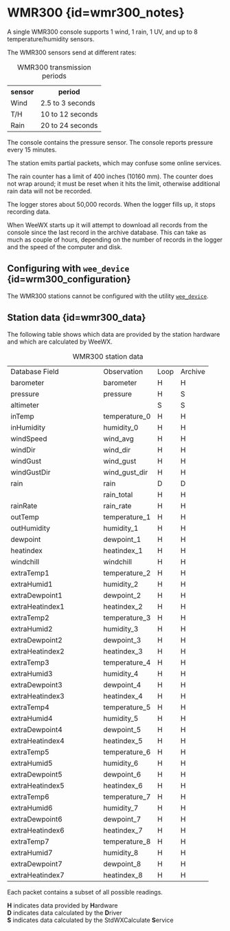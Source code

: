# WMR300 {id=wmr300_notes}


A single WMR300 console supports 1 wind, 1 rain, 1 UV, and up to 8 temperature/humidity sensors.

The WMR300 sensors send at different rates:

<table class='station_data'>
    <caption>WMR300 transmission periods</caption>
    <tbody>
        <tr><th>sensor</th><th>period</th></tr>
        <tr><td>Wind</td><td>2.5 to 3 seconds</td></tr>
        <tr><td>T/H</td><td>10 to 12 seconds</td></tr>
        <tr><td>Rain</td><td>20 to 24 seconds</td></tr>
    </tbody>
</table>

The console contains the pressure sensor.  The console reports pressure every 15 minutes.

The station emits partial packets, which may confuse some online services.

The rain counter has a limit of 400 inches (10160 mm).  The counter does not wrap around; it must
be reset when it hits the limit, otherwise additional rain data will not be recorded.

The logger stores about 50,000 records.  When the logger fills up, it stops recording data.

When WeeWX starts up it will attempt to download all records from the console since the last record
in the archive database. This can take as much as couple of hours, depending on the number of
records in the logger and the speed of the computer and disk.

## Configuring with `wee_device` {id=wrm300_configuration}

The WMR300 stations cannot be configured with the utility
[`wee_device`](../../utilities/wee_device/).

## Station data {id=wmr300_data}

The following table shows which data are provided by the station hardware and which are calculated
by WeeWX.

<table class='station_data'>
    <caption>WMR300 station data</caption>
    <tbody class='code'>
    <tr class="first_row">
        <td style='width:200px'>Database Field</td>
        <td>Observation</td>
        <td>Loop</td>
        <td>Archive</td>
    </tr>
    <tr>
        <td class='first_col'>barometer</td>
        <td>barometer</td>
        <td>H</td>
        <td>H</td>
    </tr>
    <tr>
        <td class='first_col'>pressure</td>
        <td>pressure</td>
        <td>H</td>
        <td>S</td>
    </tr>
    <tr>
        <td class='first_col'>altimeter</td>
        <td></td>
        <td>S</td>
        <td>S</td>
    </tr>
    <tr>
        <td class='first_col'>inTemp</td>
        <td>temperature_0</td>
        <td>H</td>
        <td>H</td>
    </tr>
    <tr>
        <td class='first_col'>inHumidity</td>
        <td>humidity_0</td>
        <td>H</td>
        <td>H</td>
    </tr>
    <tr>
        <td class='first_col'>windSpeed</td>
        <td>wind_avg</td>
        <td>H</td>
        <td>H</td>
    </tr>
    <tr>
        <td class='first_col'>windDir</td>
        <td>wind_dir</td>
        <td>H</td>
        <td>H</td>
    </tr>
    <tr>
        <td class='first_col'>windGust</td>
        <td>wind_gust</td>
        <td>H</td>
        <td>H</td>
    </tr>
    <tr>
        <td class='first_col'>windGustDir</td>
        <td>wind_gust_dir</td>
        <td>H</td>
        <td>H</td>
    </tr>
    <tr>
        <td class='first_col'>rain</td>
        <td>rain</td>
        <td>D</td>
        <td>D</td>
    </tr>
    <tr>
        <td class='first_col'></td>
        <td>rain_total</td>
        <td>H</td>
        <td>H</td>
    </tr>
    <tr>
        <td class='first_col'>rainRate</td>
        <td>rain_rate</td>
        <td>H</td>
        <td>H</td>
    </tr>
    <tr>
        <td class='first_col'>outTemp</td>
        <td>temperature_1</td>
        <td>H</td>
        <td>H</td>
    </tr>
    <tr>
        <td class='first_col'>outHumidity</td>
        <td>humidity_1</td>
        <td>H</td>
        <td>H</td>
    </tr>
    <tr>
        <td class='first_col'>dewpoint</td>
        <td>dewpoint_1</td>
        <td>H</td>
        <td>H</td>
    </tr>
    <tr>
        <td class='first_col'>heatindex</td>
        <td>heatindex_1</td>
        <td>H</td>
        <td>H</td>
    </tr>
    <tr>
        <td class='first_col'>windchill</td>
        <td>windchill</td>
        <td>H</td>
        <td>H</td>
    </tr>
    <tr>
        <td class='first_col'>extraTemp1</td>
        <td>temperature_2</td>
        <td>H</td>
        <td>H</td>
    </tr>
    <tr>
        <td class='first_col'>extraHumid1</td>
        <td>humidity_2</td>
        <td>H</td>
        <td>H</td>
    </tr>
    <tr>
        <td class='first_col'>extraDewpoint1</td>
        <td>dewpoint_2</td>
        <td>H</td>
        <td>H</td>
    </tr>
    <tr>
        <td class='first_col'>extraHeatindex1</td>
        <td>heatindex_2</td>
        <td>H</td>
        <td>H</td>
    </tr>
    <tr>
        <td class='first_col'>extraTemp2</td>
        <td>temperature_3</td>
        <td>H</td>
        <td>H</td>
    </tr>
    <tr>
        <td class='first_col'>extraHumid2</td>
        <td>humidity_3</td>
        <td>H</td>
        <td>H</td>
    </tr>
    <tr>
        <td class='first_col'>extraDewpoint2</td>
        <td>dewpoint_3</td>
        <td>H</td>
        <td>H</td>
    </tr>
    <tr>
        <td class='first_col'>extraHeatindex2</td>
        <td>heatindex_3</td>
        <td>H</td>
        <td>H</td>
    </tr>
    <tr>
        <td class='first_col'>extraTemp3</td>
        <td>temperature_4</td>
        <td>H</td>
        <td>H</td>
    </tr>
    <tr>
        <td class='first_col'>extraHumid3</td>
        <td>humidity_4</td>
        <td>H</td>
        <td>H</td>
    </tr>
    <tr>
        <td class='first_col'>extraDewpoint3</td>
        <td>dewpoint_4</td>
        <td>H</td>
        <td>H</td>
    </tr>
    <tr>
        <td class='first_col'>extraHeatindex3</td>
        <td>heatindex_4</td>
        <td>H</td>
        <td>H</td>
    </tr>
    <tr>
        <td class='first_col'>extraTemp4</td>
        <td>temperature_5</td>
        <td>H</td>
        <td>H</td>
    </tr>
    <tr>
        <td class='first_col'>extraHumid4</td>
        <td>humidity_5</td>
        <td>H</td>
        <td>H</td>
    </tr>
    <tr>
        <td class='first_col'>extraDewpoint4</td>
        <td>dewpoint_5</td>
        <td>H</td>
        <td>H</td>
    </tr>
    <tr>
        <td class='first_col'>extraHeatindex4</td>
        <td>heatindex_5</td>
        <td>H</td>
        <td>H</td>
    </tr>
    <tr>
        <td class='first_col'>extraTemp5</td>
        <td>temperature_6</td>
        <td>H</td>
        <td>H</td>
    </tr>
    <tr>
        <td class='first_col'>extraHumid5</td>
        <td>humidity_6</td>
        <td>H</td>
        <td>H</td>
    </tr>
    <tr>
        <td class='first_col'>extraDewpoint5</td>
        <td>dewpoint_6</td>
        <td>H</td>
        <td>H</td>
    </tr>
    <tr>
        <td class='first_col'>extraHeatindex5</td>
        <td>heatindex_6</td>
        <td>H</td>
        <td>H</td>
    </tr>
    <tr>
        <td class='first_col'>extraTemp6</td>
        <td>temperature_7</td>
        <td>H</td>
        <td>H</td>
    </tr>
    <tr>
        <td class='first_col'>extraHumid6</td>
        <td>humidity_7</td>
        <td>H</td>
        <td>H</td>
    </tr>
    <tr>
        <td class='first_col'>extraDewpoint6</td>
        <td>dewpoint_7</td>
        <td>H</td>
        <td>H</td>
    </tr>
    <tr>
        <td class='first_col'>extraHeatindex6</td>
        <td>heatindex_7</td>
        <td>H</td>
        <td>H</td>
    </tr>
    <tr>
        <td class='first_col'>extraTemp7</td>
        <td>temperature_8</td>
        <td>H</td>
        <td>H</td>
    </tr>
    <tr>
        <td class='first_col'>extraHumid7</td>
        <td>humidity_8</td>
        <td>H</td>
        <td>H</td>
    </tr>
    <tr>
        <td class='first_col'>extraDewpoint7</td>
        <td>dewpoint_8</td>
        <td>H</td>
        <td>H</td>
    </tr>
    <tr>
        <td class='first_col'>extraHeatindex7</td>
        <td>heatindex_8</td>
        <td>H</td>
        <td>H</td>
    </tr>
    </tbody>
</table>
<p class='station_data_key'>
    Each packet contains a subset of all possible readings.
</p>

<p class='station_data_key'>
    <b>H</b> indicates data provided by <b>H</b>ardware<br/>
    <b>D</b> indicates data calculated by the <b>D</b>river<br/>
    <b>S</b> indicates data calculated by the StdWXCalculate <b>S</b>ervice<br/>
</p>

